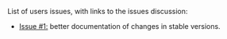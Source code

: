 List of users issues, with links to the issues discussion:
- [Issue #1:](https://github.com/CFMIP/COSPweb/issues/1) better documentation of changes in stable versions.
